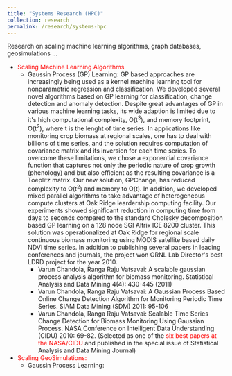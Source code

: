 ```yaml
---
title: "Systems Research (HPC)"
collection: research
permalink: /research/systems-hpc
---
```


Research on scaling machine learning algorithms, graph databases, geosimulations ...

<ul>
  <li><span style="color:red">Scaling Machine Learning Algorithms</span>
     <ul>
      <li>Gaussin Process (GP) Learning: GP based approaches are increasingly being used as a kernel machine learning tool for 
        nonparametric regression and classification. We developed several novel algorithms based on GP learning for classification, 
        change detection and anomaly detection. Despite great advantages of GP in various machine learning tasks, its wide adaption is limited due
        to it's high computational complexity, O(t<sup>3</sup>), and memory footprint, O(t<sup>2</sup>), where t is the lenght of time 
        series. In applications like monitoring crop biomass at regional scales, one has to deal with billions of time series, and the 
        solution requires computation of covariance matrix  and its inversion for each time series. To overcome these limitations, we 
        chose a exponential covariance function that captures not only the periodic nature of crop growth (phenology) and but also 
        efficient as the resulting covariance is a Toeplitz matrix. Our new solution, GPChange, has reduced complexity to O(t<sup>2</sup>)
        and memory to O(t). In addition, we developed mixed parallel algorithms to take advantage of heterogeneous 
        compute clusters at Oak Ridge leardership computing facility. Our experiments showed significant reduction in computing time 
        from days to seconds compared to the standard Cholesky decomposition based GP learning on a 128 node SGI Altrix ICE 8200 cluster. 
        This solution was operationalized at Oak Ridge for regional scale continuous biomass monitoring using MODIS satellite based daily 
        NDVI time series. In addition to publishing several papers in leading conferences and journals, the project won ORNL Lab Director's
        best LDRD project for the year 2010.
        <ul>
          <li>Varun Chandola, Ranga Raju Vatsavai: A scalable gaussian process analysis algorithm for biomass monitoring. 
            Statistical Analysis and Data Mining 4(4): 430-445 (2011) </li>
          <li>Varun Chandola, Ranga Raju Vatsavai: A Gaussian Process Based Online Change Detection Algorithm for 
            Monitoring Periodic Time Series. SIAM Data Mining (SDM) 2011: 95-106 </li>
          <li>Varun Chandola, Ranga Raju Vatsavai: Scalable Time Series Change Detection for Biomass Monitoring 
            Using Gaussian Process. NASA Conference on Intelligent Data Understanding (CIDU) 2010: 69-82.
            (Selected as one of the <span style="color:red">six best papers at the NASA/CIDU</span> and 
            published in the special issue of Statistical Analysis and Data Mining Journal)</li>
        </ul>
      </li>        
     </ul> 
  </li>
  
  <li><span style="color:red">Scaling GeoSimulations:</span>
     <ul>
      <li>Gaussin Process Learning: 
      </li>        
     </ul> 
  </li>  
</ul>
